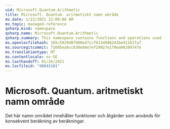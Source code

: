 ```yaml
---
uid: Microsoft.Quantum.Arithmetic
title: Microsoft. Quantum. aritmetiskt namn område
ms.date: 1/23/2021 12:00:00 AM
ms.topic: managed-reference
qsharp.kind: namespace
qsharp.name: Microsoft.Quantum.Arithmetic
qsharp.summary: This namespace contains functions and operations used for coherently computing arithmetic.
ms.openlocfilehash: 165c5929d8f980ed7ccf6134986243be41161fa7
ms.sourcegitcommit: 71605ea9cc630e84e7ef29027e1f0ea06299747e
ms.translationtype: MT
ms.contentlocale: sv-SE
ms.lasthandoff: 01/26/2021
ms.locfileid: "98843101"
---
```

# <a name="microsoftquantumarithmetic-namespace"></a>Microsoft. Quantum. aritmetiskt namn område

Det här namn området innehåller funktioner och åtgärder som används för konsekvent beräkning av beräkningar.

